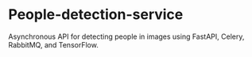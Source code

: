 # People-detection-service
Asynchronous API for detecting people in images using FastAPI, Celery, RabbitMQ, and TensorFlow.
